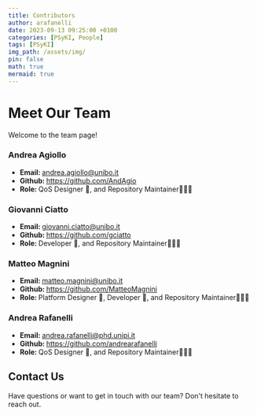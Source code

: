 ```yaml
---
title: Contributors
author: arafanelli
date: 2023-09-13 09:25:00 +0100
categories: [PSyKI, People]
tags: [PSyKI]
img_path: /assets/img/
pin: false
math: true
mermaid: true
---
```


# <b> Meet Our Team </b>

Welcome to the team page!

### Andrea Agiollo

- <b> Email: </b>   <u> andrea.agiollo@unibo.it </u>
- <b> Github: </b> [<u> https://github.com/AndAgio </u>](https://github.com/AndAgio)
- <b> Role: </b> QoS Designer 📐, and Repository Maintainer👨🏻‍💻


### Giovanni Ciatto

- <b> Email: </b> <u>giovanni.ciatto@unibo.it</u>
- <b> Github: </b> [<u> https://github.com/gciatto </u>](https://github.com/gciatto)
- <b> Role: </b> Developer 🚀, and Repository Maintainer👨🏻‍💻

### Matteo Magnini 
- <b> Email: </b> <u>matteo.magnini@unibo.it</u>
- <b> Github: </b> [<u> https://github.com/MatteoMagnini </u>](https://github.com/MatteoMagnini)
- <b> Role: </b> Platform Designer 📐, Developer 🚀, and Repository Maintainer👨🏻‍💻

### Andrea Rafanelli
- <b> Email: </b> <u>andrea.rafanelli@phd.unipi.it</u>
- <b> Github: </b> [<u> https://github.com/andrearafanelli </u>](https://github.com/andrearafanelli)
- <b> Role: </b> QoS Designer 📐, and Repository Maintainer👨🏻‍💻

## <b> Contact Us </b>

Have questions or want to get in touch with our team? Don't hesitate to reach out.
